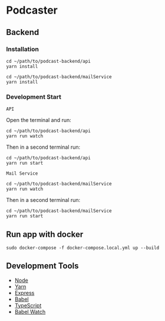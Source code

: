 # Podcaster

## Backend

### Installation
```
cd ~/path/to/podcast-backend/api
yarn install
```

```
cd ~/path/to/podcast-backend/mailService
yarn install
```

### Development Start

`API`

Open the terminal and run:
```
cd ~/path/to/podcast-backend/api
yarn run watch
```

Then in a second terminal run:
```
cd ~/path/to/podcast-backend/api
yarn run start
```

`Mail Service`
```
cd ~/path/to/podcast-backend/mailService
yarn run watch
```

Then in a second terminal run:
```
cd ~/path/to/podcast-backend/mailService
yarn run start
```


## Run app with docker

```
sudo docker-compose -f docker-compose.local.yml up --build
```




## Development Tools
- [Node](https://nodejs.org/en/)
- [Yarn](https://yarnpkg.com/)
- [Express](https://expressjs.com/)
- [Babel](https://babeljs.io/)
- [TypeScript](https://www.typescriptlang.org/)
- [Babel Watch](https://github.com/kmagiera/babel-watch)
